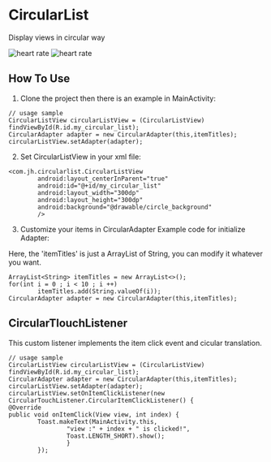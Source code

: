 # CircularList

Display views in circular way

![heart rate](https://raw.githubusercontent.com/JungHsuan/CircularList/master/screenShot/Screenshot_20170429-214403.png)
![heart rate](https://raw.githubusercontent.com/JungHsuan/CircularList/master/screenShot/Screenshot_20170429-214409.png)

## How To Use

1. Clone the project then there is an example in MainActivity: 
```shell
// usage sample
CircularListView circularListView = (CircularListView) findViewById(R.id.my_circular_list);
CircularAdapter adapter = new CircularAdapter(this,itemTitles);
circularListView.setAdapter(adapter);
```
2. Set CircularListView in your xml file:
```shell
<com.jh.circularlist.CircularListView
        android:layout_centerInParent="true"
        android:id="@+id/my_circular_list"
        android:layout_width="300dp"
        android:layout_height="300dp"
        android:background="@drawable/circle_background"
        />
```
3. Customize your items in CircularAdapter
Example code for initialize Adapter:

Here, the 'itemTitles' is just a ArrayList of String, you can modify it whatever you want.
```shell
ArrayList<String> itemTitles = new ArrayList<>();
for(int i = 0 ; i < 10 ; i ++)
        itemTitles.add(String.valueOf(i));
CircularAdapter adapter = new CircularAdapter(this,itemTitles);
```

## CircularTlouchListener
This custom listener implements the item click event and cicular translation.
```shell
// usage sample
CircularListView circularListView = (CircularListView) findViewById(R.id.my_circular_list);
CircularAdapter adapter = new CircularAdapter(this,itemTitles);
circularListView.setAdapter(adapter);
circularListView.setOnItemClickListener(new CircularTouchListener.CircularItemClickListener() {
@Override
public void onItemClick(View view, int index) {
        Toast.makeText(MainActivity.this,
                "view :" + index + " is clicked!",
                Toast.LENGTH_SHORT).show();
                }
        });
```



